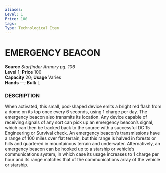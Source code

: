 ```yaml
---
aliases: 
Level: 1
Price: 100
tags: 
Type: Technological Item
---
```


# EMERGENCY BEACON

**Source** _Starfinder Armory pg. 106_  
**Level** 1; **Price** 100  
**Capacity** 20; **Usage** Varies  
**Hands** —; **Bulk** L

### DESCRIPTION

When activated, this small, pod-shaped device emits a bright red flash from a dome on its top once every 6 seconds, using 1 charge per day. The emergency beacon also transmits its location. Any device capable of receiving signals of any sort can pick up an emergency beacon’s signal, which can then be tracked back to the source with a successful DC 15 Engineering or Survival check. An emergency beacon’s transmissions have a range of 100 miles over flat terrain, but this range is halved in forests or hills and quartered in mountainous terrain and underwater. Alternatively, an emergency beacon can be hooked up to a starship or vehicle’s communications system, in which case its usage increases to 1 charge per hour and its range matches that of the communications array of the vehicle or starship.